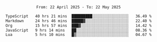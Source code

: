 <div align="center">
<p style="text-align: center;">
<!--START_SECTION:waka-->

```txt
From: 22 April 2025 - To: 22 May 2025

TypeScript   40 hrs 21 mins  █████████░░░░░░░░░░░░░░░░   36.49 %
Markdown     24 hrs 46 mins  █████▓░░░░░░░░░░░░░░░░░░░   22.40 %
Org          15 hrs 57 mins  ███▓░░░░░░░░░░░░░░░░░░░░░   14.42 %
JavaScript   9 hrs 14 mins   ██░░░░░░░░░░░░░░░░░░░░░░░   08.36 %
Lua          5 hrs 10 mins   █▒░░░░░░░░░░░░░░░░░░░░░░░   04.67 %
```

<!--END_SECTION:waka-->
</p>
</div>
